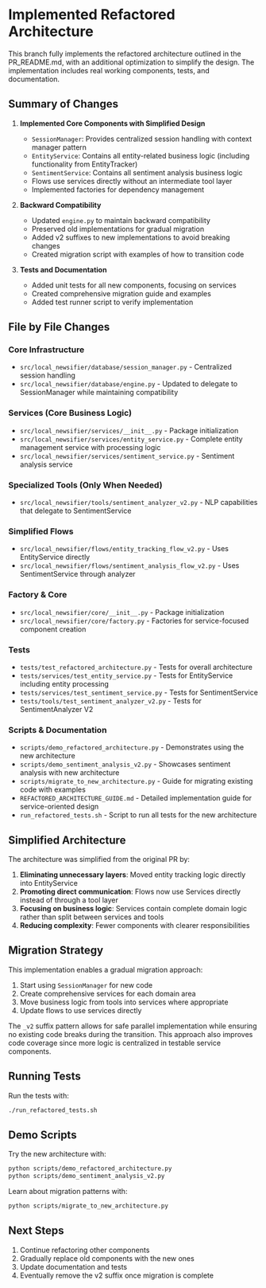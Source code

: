 # Implemented Refactored Architecture

This branch fully implements the refactored architecture outlined in the PR_README.md, with an additional optimization to simplify the design. The implementation includes real working components, tests, and documentation.

## Summary of Changes

1. **Implemented Core Components with Simplified Design**
   - `SessionManager`: Provides centralized session handling with context manager pattern
   - `EntityService`: Contains all entity-related business logic (including functionality from EntityTracker)
   - `SentimentService`: Contains all sentiment analysis business logic
   - Flows use services directly without an intermediate tool layer
   - Implemented factories for dependency management

2. **Backward Compatibility**
   - Updated `engine.py` to maintain backward compatibility
   - Preserved old implementations for gradual migration
   - Added v2 suffixes to new implementations to avoid breaking changes
   - Created migration script with examples of how to transition code

3. **Tests and Documentation**
   - Added unit tests for all new components, focusing on services
   - Created comprehensive migration guide and examples
   - Added test runner script to verify implementation

## File by File Changes

### Core Infrastructure
- `src/local_newsifier/database/session_manager.py` - Centralized session handling
- `src/local_newsifier/database/engine.py` - Updated to delegate to SessionManager while maintaining compatibility

### Services (Core Business Logic)
- `src/local_newsifier/services/__init__.py` - Package initialization
- `src/local_newsifier/services/entity_service.py` - Complete entity management service with processing logic
- `src/local_newsifier/services/sentiment_service.py` - Sentiment analysis service

### Specialized Tools (Only When Needed)
- `src/local_newsifier/tools/sentiment_analyzer_v2.py` - NLP capabilities that delegate to SentimentService

### Simplified Flows
- `src/local_newsifier/flows/entity_tracking_flow_v2.py` - Uses EntityService directly
- `src/local_newsifier/flows/sentiment_analysis_flow_v2.py` - Uses SentimentService through analyzer

### Factory & Core
- `src/local_newsifier/core/__init__.py` - Package initialization
- `src/local_newsifier/core/factory.py` - Factories for service-focused component creation

### Tests
- `tests/test_refactored_architecture.py` - Tests for overall architecture
- `tests/services/test_entity_service.py` - Tests for EntityService including entity processing
- `tests/services/test_sentiment_service.py` - Tests for SentimentService
- `tests/tools/test_sentiment_analyzer_v2.py` - Tests for SentimentAnalyzer V2

### Scripts & Documentation
- `scripts/demo_refactored_architecture.py` - Demonstrates using the new architecture
- `scripts/demo_sentiment_analysis_v2.py` - Showcases sentiment analysis with new architecture
- `scripts/migrate_to_new_architecture.py` - Guide for migrating existing code with examples
- `REFACTORED_ARCHITECTURE_GUIDE.md` - Detailed implementation guide for service-oriented design
- `run_refactored_tests.sh` - Script to run all tests for the new architecture

## Simplified Architecture

The architecture was simplified from the original PR by:

1. **Eliminating unnecessary layers**: Moved entity tracking logic directly into EntityService
2. **Promoting direct communication**: Flows now use Services directly instead of through a tool layer
3. **Focusing on business logic**: Services contain complete domain logic rather than split between services and tools
4. **Reducing complexity**: Fewer components with clearer responsibilities

## Migration Strategy

This implementation enables a gradual migration approach:

1. Start using `SessionManager` for new code
2. Create comprehensive services for each domain area
3. Move business logic from tools into services where appropriate
4. Update flows to use services directly

The `_v2` suffix pattern allows for safe parallel implementation while ensuring no existing code breaks during the transition. This approach also improves code coverage since more logic is centralized in testable service components.

## Running Tests

Run the tests with:

```bash
./run_refactored_tests.sh
```

## Demo Scripts

Try the new architecture with:

```bash
python scripts/demo_refactored_architecture.py
python scripts/demo_sentiment_analysis_v2.py
```

Learn about migration patterns with:

```bash
python scripts/migrate_to_new_architecture.py
```

## Next Steps

1. Continue refactoring other components
2. Gradually replace old components with the new ones
3. Update documentation and tests
4. Eventually remove the v2 suffix once migration is complete
